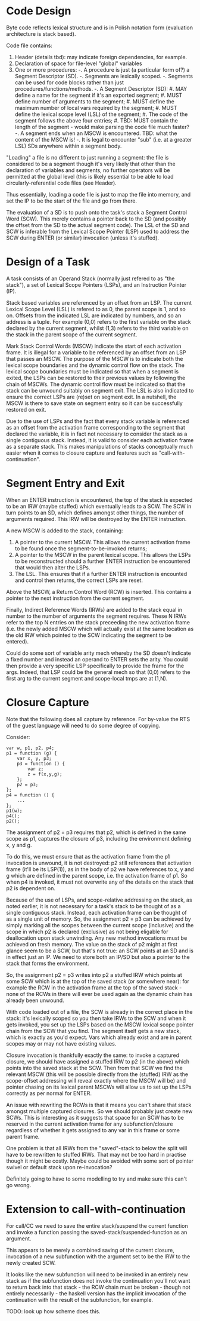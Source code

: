 Code Design
===========

Byte code reflects lexical structure and is in Polish notation form
(evaluation architecture is stack based).

Code file contains:

1. Header (details tbd): may indicate foreign dependencies, for
   example.
2. Declaration of space for file-level "global" variables
3. One or more procedures:
   -. A procedure is just (a particular form of?) a Segment Descriptor
      (SD).
   -. Segments are lexically scoped.
   -. Segments can be used for code blocks rather than just
      procedures/functions/methods.
   -. A Segment Descriptor (SD):
      #. MAY define a name for the segment if it's an exported
         segment;
      #. MUST define number of arguments to the segment;
      #. MUST define the maximum number of local vars required by the
         segment;
      #. MUST define the lexical scope level (LSL) of the segment;
      #. The code of the segment follows the above four entries;
      #. TBD: MUST contain the length of the segment - would make
         parsing the code file much faster?
   -. A segment ends when an MSCW is encountered. TBD: what the
      content of the MSCW is!
   -. It is legal to encounter "sub" (i.e. at a greater LSL) SDs
      anywhere within a segment body.

"Loading" a file is no different to just running a segment: the file
is considered to be a segment though it's very likely that other than
the declaration of variables and segments, no further operators will
be permitted at the global level (this is likely essential to be able
to load circularly-referential code files (see Header).

Thus essentially, loading a code file is just to map the file into
memory, and set the IP to be the start of the file and go from there.

The evaluation of a SD is to push onto the task's stack a Segment
Control Word (SCW). This merely contains a pointer back to the SD (and
possibly the offset from the SD to the actual segment code). The LSL
of the SD and SCW is inferable from the Lexical Scope Pointer (LSP)
used to address the SCW during ENTER (or similar) invocation (unless
it's stuffed).


Design of a Task
================

A task consists of an Operand Stack (normally just refered to as "the
stack"), a set of Lexical Scope Pointers (LSPs), and an Instruction
Pointer (IP).

Stack based variables are referenced by an offset from an LSP. The
current Lexical Scope Level (LSL) is refered to as 0, the parent scope
is 1, and so on. Offsets from the indicated LSL are indicated by
numbers, and so an address is a tuple. For example (0,0) refers to the
first variable on the stack declared by the current segment, whilst
(1,3) refers to the third variable on the stack in the parent scope of
the current segment.

Mark Stack Control Words (MSCW) indicate the start of each activation
frame. It is illegal for a variable to be referenced by an offset from
an LSP that passes an MSCW. The purpose of the MSCW is to indicate
both the lexical scope boundaries and the dynamic control flow on the
stack. The lexical scope boundaries must be indicated so that when a
segment is exited, the LSPs can be restored to their previous values
by following the chain of MSCWs. The dynamic control flow must be
indicated so that the stack can be unwound suitably on segment
exit. The LSL is also indicated to ensure the correct LSPs are (re)set
on segment exit. In a nutshell, the MSCW is there to save state on
segment entry so it can be successfully restored on exit.

Due to the use of LSPs and the fact that every stack variable is
referenced as an offset from the activation frame corresponding to the
segment that declared the variable, it is in fact not necessary to
consider the stack as a single contiguous stack. Instead, it is valid
to consider each activation frame as a separate stack. This makes
manipulations of stacks conceptually much easier when it comes to
closure capture and features such as "call-with-continuation".


Segment Entry and Exit
======================

When an ENTER instruction is encountered, the top of the stack is
expected to be an IRW (maybe stuffed) which eventually leads to a
SCW. The SCW in turn points to an SD, which defines amongst other
things, the number of arguments required. This IRW will be destroyed
by the ENTER instruction.

A new MSCW is added to the stack, containing:

1. A pointer to the current MSCW. This allows the current activation
   frame to be found once the segment-to-be-invoked returns;
2. A pointer to the MSCW in the parent lexical scope. This allows the
   LSPs to be reconstructed should a further ENTER instruction be
   encountered that would then alter the LSPs.
3. The LSL. This ensures that if a further ENTER instruction is
   encounted and control then returns, the correct LSPs are reset.

Above the MSCW, a Return Control Word (RCW) is inserted. This contains
a pointer to the next instruction from the current segment.

Finally, Indirect Reference Words (IRWs) are added to the stack equal
in number to the number of arguments the segment requires. These N
IRWs refer to the top N entries on the stack preceeding the new
activation frame (i.e. the newly added MSCW which will actually exist
at the same location as the old IRW which pointed to the SCW
indicating the segment to be entered).

Could do some sort of variable arity mech whereby the SD doesn't
indicate a fixed number and instead an operand to ENTER sets the
arity. You could then provide a very specific LSP specifically to
provide the frame for the args. Indeed, that LSP could be the general
mech so that (0,0) refers to the first arg to the current segment and
scope-local tmps are at (1,N).


Closure Capture
===============

Note that the following does all capture by reference. For by-value
the RTS of the guest language will need to do some degree of copying.

Consider:

    var w, p1, p2, p4;
    p1 = function (g) {
        var x, y, p3;
        p3 = function () {
            var z;
            z = f(x,y,g);
        };
        p2 = p3;
    };
    p4 = function () {
        ...
    };
    p1(w);
    p4();
    p2();

The assignment of p2 = p3 requires that p2, which is defined in the
same scope as p1, captures the closure of p3, including the
environment defining x, y and g.

To do this, we must ensure that as the activation frame from the p1
invocation is unwound, it is not destroyed: p2 still references that
activation frame (it'll be its LSP(1)), as in the body of p2 we have
references to x, y and g which are defined in the parent scope,
i.e. the activation frame of p1. So when p4 is invoked, it must not
overwrite any of the details on the stack that p2 is dependent on.

Because of the use of LSPs, and scope-relative addressing on the
stack, as noted earlier, it is not necessary for a task's stack to be
thought of as a single contiguous stack. Instead, each activation
frame can be thought of as a single unit of memory. So, the assignment
p2 = p3 can be achieved by simply marking all the scopes between the
current scope (inclusive) and the scope in which p2 is declared
(exclusive) as not being eligable for deallocation upon stack
unwinding. Any new method invocations must be achieved on fresh
memory. The value on the stack of p2 might at first glance seem to be
a SCW, but that's not true: an SCW points at an SD and is in effect
just an IP. We need to store both an IP/SD but also a pointer to the
stack that forms the environment.

So, the assignment p2 = p3 writes into p2 a stuffed IRW which points
at some SCW which is at the top of the saved stack (or somewhere
near): for example the RCW in the activation frame at the top of the
saved stack - none of the RCWs in there will ever be used again as the
dynamic chain has already been unwound.

With code loaded out of a file, the SCW is already in the correct
place in the stack: it's lexically scoped so you then take IRWs to the
SCW and when it gets invoked, you set up the LSPs based on the MSCW
lexical scope pointer chain from the SCW that you find. The segment
itself gets a new stack, which is exactly as you'd expect. Vars which
already exist and are in parent scopes may or may not have existing
values.

Closure invocation is thankfully exactly the same: to invoke a
captured closure, we should have assigned a stuffed IRW to p2 (in the
above) which points into the saved stack at the SCW. Then from that
SCW we find the relevant MSCW (this will be possible directly from the
(stuffed) IRW as the scope-offset addressing will reveal exactly where
the MSCW will be) and pointer chasing on its lexical parent MSCWs will
allow us to set up the LSPs correctly as per normal for ENTER.

An issue with rewriting the RCWs is that it means you can't share that
stack amongst multiple captured closures. So we should probably just
create new SCWs. This is interesting as it suggests that space for an
SCW has to be reserved in the current activation frame for any
subfunction/closure regardless of whether it gets assigned to any var
in this frame or some parent frame.

One problem is that all IRWs from the "saved"-stack to below the split
will have to be rewritten to stuffed IRWs. That may not be too hard in
practise though it might be costly. Maybe could be avoided with some
sort of pointer swivel or default stack upon re-invocation?

Definitely going to have to some modelling to try and make sure this
can't go wrong.


Extension to call-with-continuation
===================================

For call/CC we need to save the entire stack/suspend the current
function and invoke a function passing the
saved-stack/suspended-function as an argument.

This appears to be merely a combined saving of the current closure,
invocation of a new subfunction with the argument set to be the IRW to
the newly created SCW.

It looks like the new subfunction will need to be invoked in an
entirely new stack as if the subfunction does not invoke the
continuation you'll not want to return back into that stack - the RCW
chain must be broken - though not entirely necessarily - the haskell
version has the implicit invocation of the continuation with the
result of the subfunction, for example.

TODO: look up how scheme does this.

